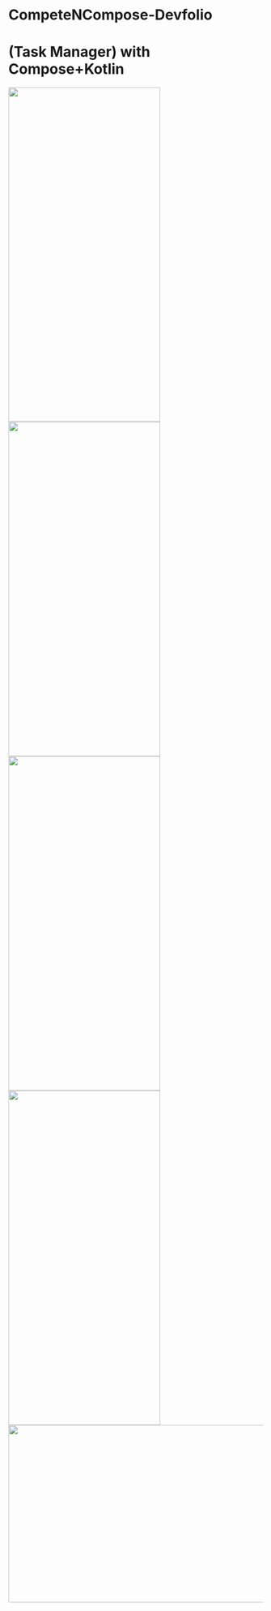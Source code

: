 # CompeteNCompose-Devfolio
# (Task Manager) with Compose+Kotlin
<img src="https://user-images.githubusercontent.com/81664507/196006462-bd6b47ca-6aa9-461c-bcbc-1b3bfa622b79.jpg" width=300 height=660/>
<img src="https://user-images.githubusercontent.com/81664507/196006463-7c460c06-7ca1-47f9-8872-096211381018.jpg" width=300 height=660/>
<img src="https://user-images.githubusercontent.com/81664507/196006462-bd6b47ca-6aa9-461c-bcbc-1b3bfa622b79.jpg" width=300 height=660/>
<img src="https://user-images.githubusercontent.com/81664507/196006467-4d4e965a-2e82-4d0d-9c79-897afed8c392.jpg" width=300 height=660/>
<img src="https://user-images.githubusercontent.com/81664507/196006597-f636c540-3f32-4ae6-8814-71cebac2351c.png" width=660 height=350/>

